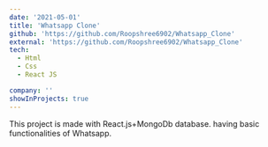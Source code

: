 ```yaml
---
date: '2021-05-01'
title: 'Whatsapp Clone'
github: 'https://github.com/Roopshree6902/Whatsapp_Clone'
external: 'https://github.com/Roopshree6902/Whatsapp_Clone'
tech:
  - Html
  - Css
  - React JS

company: ''
showInProjects: true
---
```


This project is made with React.js+MongoDb database. having basic functionalities of Whatsapp. 
